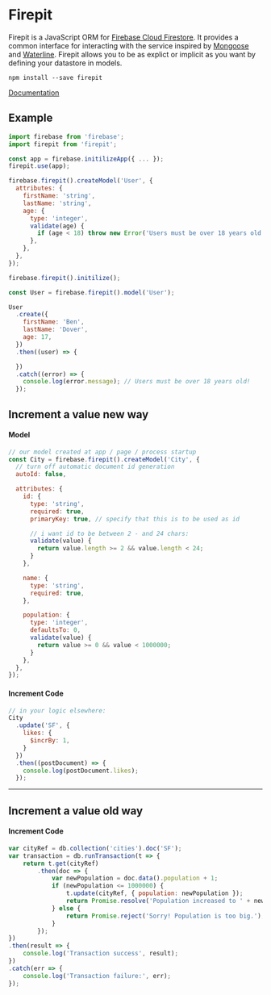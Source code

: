 # Firepit

Firepit is a JavaScript ORM for [Firebase Cloud Firestore](https://firebase.google.com/docs/firestore/). It provides a common interface for interacting with the service inspired by [Mongoose](http://mongoosejs.com/) and [Waterline](https://github.com/balderdashy/waterline). Firepit allows you to be as explict or implicit as you want by defining your datastore in models.

```
npm install --save firepit
```

[Documentation](#)

## Example

```js
import firebase from 'firebase';
import firepit from 'firepit';

const app = firebase.initilizeApp({ ... });
firepit.use(app);

firebase.firepit().createModel('User', {
  attributes: {
    firstName: 'string',
    lastName: 'string',
    age: {
      type: 'integer',
      validate(age) {
        if (age < 18) throw new Error('Users must be over 18 years old!');
      },
    },
  },
});

firebase.firepit().initilize();

const User = firebase.firepit().model('User');

User
  .create({
    firstName: 'Ben',
    lastName: 'Dover',
    age: 17,
  })
  .then((user) => {

  })
  .catch((error) => {
    console.log(error.message); // Users must be over 18 years old!
  });
```


## Increment a value new way

#### Model

```javascript
// our model created at app / page / process startup
const City = firebase.firepit().createModel('City', {
  // turn off automatic document id generation
  autoId: false,

  attributes: {
    id: {
      type: 'string',
      required: true,
      primaryKey: true, // specify that this is to be used as id

      // i want id to be between 2 - and 24 chars:
      validate(value) {
        return value.length >= 2 && value.length < 24;
      }
    },

    name: {
      type: 'string',
      required: true,
    },

    population: {
      type: 'integer',
      defaultsTo: 0,
      validate(value) {
        return value >= 0 && value < 1000000;
      }
    },
  },
});
```

#### Increment Code

```javascript
// in your logic elsewhere:
City
  .update('SF', {
    likes: {
      $incrBy: 1,
    }
  })
  .then((postDocument) => {
    console.log(postDocument.likes);
  });
```



--------

## Increment a value old way

#### Increment Code

```javascript
var cityRef = db.collection('cities').doc('SF');
var transaction = db.runTransaction(t => {
    return t.get(cityRef)
        .then(doc => {
            var newPopulation = doc.data().population + 1;
            if (newPopulation <= 1000000) {
                t.update(cityRef, { population: newPopulation });
                return Promise.resolve('Population increased to ' + newPopulation);
            } else {
                return Promise.reject('Sorry! Population is too big.');
            }
        });
})
.then(result => {
    console.log('Transaction success', result);
})
.catch(err => {
    console.log('Transaction failure:', err);
});
```
